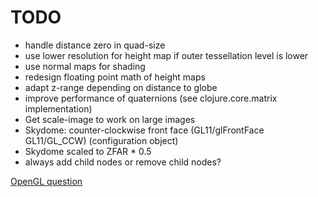 # TODO

* handle distance zero in quad-size
* use lower resolution for height map if outer tessellation level is lower
* use normal maps for shading
* redesign floating point math of height maps
* adapt z-range depending on distance to globe
* improve performance of quaternions (see clojure.core.matrix implementation)
* Get scale-image to work on large images
* Skydome: counter-clockwise front face (GL11/glFrontFace GL11/GL\_CCW) (configuration object)
* Skydome scaled to ZFAR * 0.5
* always add child nodes or remove child nodes?

[OpenGL question](https://gamedev.stackexchange.com/questions/192358/opengl-height-map-accuracy-for-planetary-rendering)
